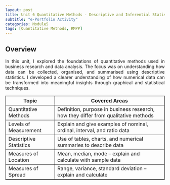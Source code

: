 ```yaml
---
layout: post
title: Unit 6 Quantitative Methods - Descriptive and Inferential Statistics
subtitle: "e-Portfolio Activity"
categories: Module5
tags: [Quantitative Methods, RMPP]
---
```


<html lang="en">
<body>

<h2>Overview</h2>

<p style="text-align: justify;">In this unit, I explored the foundations of quantitative methods used in business research and data analysis. The focus was on understanding how data can be collected, organised, and summarised using descriptive statistics. I developed a clearer understanding of how numerical data can be transformed into meaningful insights through graphical and statistical techniques.</p>


<table border="1" cellspacing="0" cellpadding="8">
  <thead>
    <tr>
      <th>Topic</th>
      <th>Covered Areas</th>
    </tr>
  </thead>
  <tbody>
    <tr>
      <td>Quantitative Methods</td>
      <td>Definition, purpose in business research, how they differ from qualitative methods</td>
    </tr>
    <tr>
      <td>Levels of Measurement</td>
      <td>Explain and give examples of nominal, ordinal, interval, and ratio data</td>
    </tr>
    <tr>
      <td>Descriptive Statistics</td>
      <td>Use of tables, charts, and numerical summaries to describe data</td>
    </tr>
    <tr>
      <td>Measures of Location</td>
      <td>Mean, median, mode – explain and calculate with sample data</td>
    </tr>
    <tr>
      <td>Measures of Spread</td>
      <td>Range, variance, standard deviation – explain and calculate</td>
    </tr>
  </tbody>
</table>


</body>
</html>
